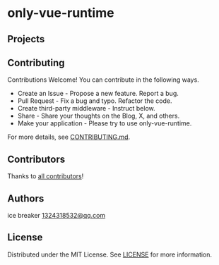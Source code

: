 # only-vue-runtime

## Projects

## Contributing

Contributions Welcome! You can contribute in the following ways.

- Create an Issue - Propose a new feature. Report a bug.
- Pull Request - Fix a bug and typo. Refactor the code.
- Create third-party middleware - Instruct below.
- Share - Share your thoughts on the Blog, X, and others.
- Make your application - Please try to use only-vue-runtime.

For more details, see [CONTRIBUTING.md](CONTRIBUTING.md).

## Contributors

Thanks to [all contributors](https://github.com/sonofmagic/only-vue-runtime/graphs/contributors)!

## Authors

ice breaker <1324318532@qq.com>

## License

Distributed under the MIT License. See [LICENSE](LICENSE) for more information.

